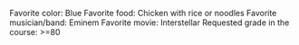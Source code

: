 Favorite color: Blue
Favorite food: Chicken with rice or noodles
Favorite musician/band: Eminem
Favorite movie: Interstellar
Requested grade in the course: >=80
